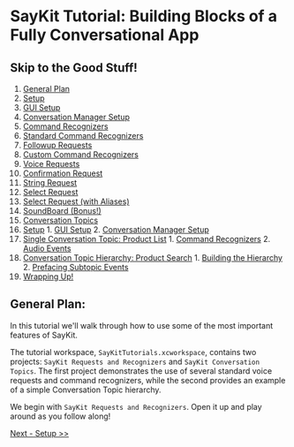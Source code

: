# SayKit Tutorial: Building Blocks of a Fully Conversational App

## Skip to the Good Stuff!
1. [General Plan](#general-plan)
2. [Setup](./01-setup.md)
  1. [GUI Setup](./01-setup.md#gui-setup)
  2. [Conversation Manager Setup](./01-setup.md#conversation-manager-setup)
3. [Command Recognizers](./02-command-recognizers.md)
  1. [Standard Command Recognizers](./02-command-recognizers.md#standard-command-recognizers)
  2. [Followup Requests](./02-command-recognizers.md#followup-requests)
  3. [Custom Command Recognizers](./02-command-recognizers.md#custom-command-recognizers)
4. [Voice Requests](./03-voice-requests.md)
  1. [Confirmation Request](./03-voice-requests.md#confirmation-request)
  2. [String Request](./03-voice-requests.md#string-request)
  3. [Select Request](./03-voice-requests.md#select-request)
  4. [Select Request (with Aliases)](./03-voice-requests.md#select-request-with-aliases)
  5. [SoundBoard (Bonus!)](./03-voice-requests.md#soundboard-bonus)
5. [Conversation Topics](./04-conversation-topics.md)
  1. [Setup](./04-conversation-topics.md#setup)
    1. [GUI Setup](./04-conversation-topics.md#gui-setup)
    2. [Conversation Manager Setup](./04-conversation-topics.md#gui-setup#conversation-manager)
  2. [Single Conversation Topic: Product List](./04-conversation-topics.md#single-conversation-topic-product-list)
    1. [Command Recognizers](./04-conversation-topics.md#command-recognizers)
    2. [Audio Events](./04-conversation-topics.md#audio-events)
  3. [Conversation Topic Hierarchy: Product Search](./04-conversation-topics.md#conversation-topic-hierarchy-product-search)
    1. [Building the Hierarchy](./04-conversation-topics.md#building-the-hierarchy)
    2. [Prefacing Subtopic Events](./04-conversation-topics.md#prefacing-subtopic-events)
6. [Wrapping Up!](./04-conversation-topics.md#wrapping-up)


## General Plan:
In this tutorial we'll walk through how to use some of the most important features of SayKit.

The tutorial workspace, `SayKitTutorials.xcworkspace`, contains two projects: `SayKit Requests and Recognizers` and `SayKit Conversation Topics`. The first project demonstrates the use of several standard voice requests and command recognizers, while the second provides an example of a simple Conversation Topic hierarchy. 

We begin with `SayKit Requests and Recognizers`. Open it up and play around as you follow along!

[Next - Setup >>](./01-setup.md)